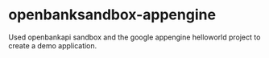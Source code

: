 # openbanksandbox-appengine
Used openbankapi sandbox and the google appengine helloworld project to create a demo application.
